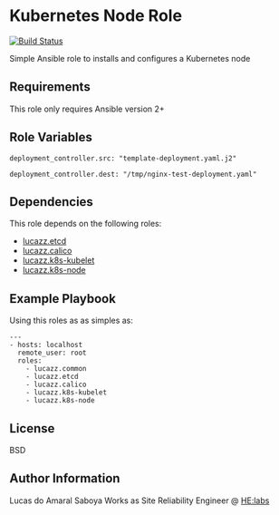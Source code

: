 Kubernetes Node Role
=========

[![Build Status](https://travis-ci.org/lucazz/ansible-k8s-node.svg?branch=master)](https://travis-ci.org/lucazz/ansible-k8s-node)

Simple Ansible role to installs and configures a Kubernetes node

Requirements
------------

This role only requires Ansible version 2+

Role Variables
--------------

`deployment_controller.src: "template-deployment.yaml.j2"`

`deployment_controller.dest: "/tmp/nginx-test-deployment.yaml"`


Dependencies
------------

This role depends on the following roles:

*   [lucazz.etcd](https://github.com/lucazz/ansible-etcd)
*   [lucazz.calico](https://github.com/lucazz/ansible-calico)
*   [lucazz.k8s-kubelet](https://github.com/lucazz/ansible-k8s-kubelet)
*   [lucazz.k8s-node](https://github.com/lucazz/ansible-k8s-node)

Example Playbook
----------------

Using this roles as as simples as:

    ---
    - hosts: localhost
      remote_user: root
      roles:
        - lucazz.common
        - lucazz.etcd
        - lucazz.calico
        - lucazz.k8s-kubelet
        - lucazz.k8s-node

License
-------

BSD

Author Information
------------------

Lucas do Amaral Saboya Works as Site Reliability Engineer @ [HE:labs](https://www.helabs.com)
